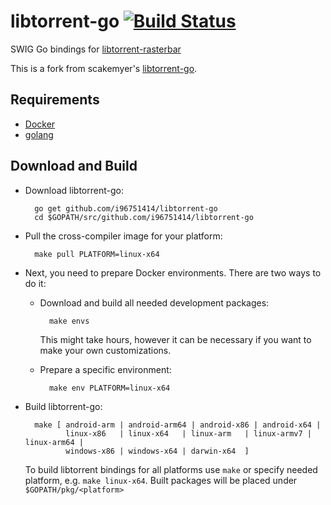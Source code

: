 libtorrent-go [![Build Status](https://travis-ci.org/i96751414/libtorrent-go.svg?branch=master)](https://travis-ci.org/i96751414/libtorrent-go)
=============

SWIG Go bindings for [libtorrent-rasterbar](https://github.com/arvidn/libtorrent)

This is a fork from scakemyer's [libtorrent-go](https://github.com/scakemyer/libtorrent-go).

Requirements
------------
- [Docker](https://docs.docker.com/engine/installation/)
- [golang](https://golang.org/doc/install)

Download and Build
------------------

- Download libtorrent-go:

        go get github.com/i96751414/libtorrent-go
        cd $GOPATH/src/github.com/i96751414/libtorrent-go

- Pull the cross-compiler image for your platform:

        make pull PLATFORM=linux-x64

- Next, you need to prepare Docker environments. There are two ways to do it:
    - Download and build all needed development packages:

            make envs

        This might take hours, however it can be necessary if you want to make your own customizations.

    - Prepare a specific environment:

            make env PLATFORM=linux-x64

- Build libtorrent-go:

        make [ android-arm | android-arm64 | android-x86 | android-x64 |
               linux-x86   | linux-x64   | linux-arm   | linux-armv7 | linux-arm64 |
               windows-x86 | windows-x64 | darwin-x64  ]

    To build libtorrent bindings for all platforms use `make` or specify needed platform, e.g. `make linux-x64`.
    Built packages will be placed under `$GOPATH/pkg/<platform>`
